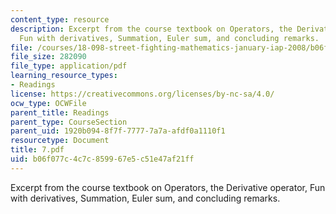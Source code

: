 ```yaml
---
content_type: resource
description: Excerpt from the course textbook on Operators, the Derivative operator,
  Fun with derivatives, Summation, Euler sum, and concluding remarks.
file: /courses/18-098-street-fighting-mathematics-january-iap-2008/b06f077c4c7c859967e5c51e47af21ff_7.pdf
file_size: 282090
file_type: application/pdf
learning_resource_types:
- Readings
license: https://creativecommons.org/licenses/by-nc-sa/4.0/
ocw_type: OCWFile
parent_title: Readings
parent_type: CourseSection
parent_uid: 1920b094-8f7f-7777-7a7a-afdf0a1110f1
resourcetype: Document
title: 7.pdf
uid: b06f077c-4c7c-8599-67e5-c51e47af21ff
---
```

Excerpt from the course textbook on Operators, the Derivative operator, Fun with derivatives, Summation, Euler sum, and concluding remarks.
